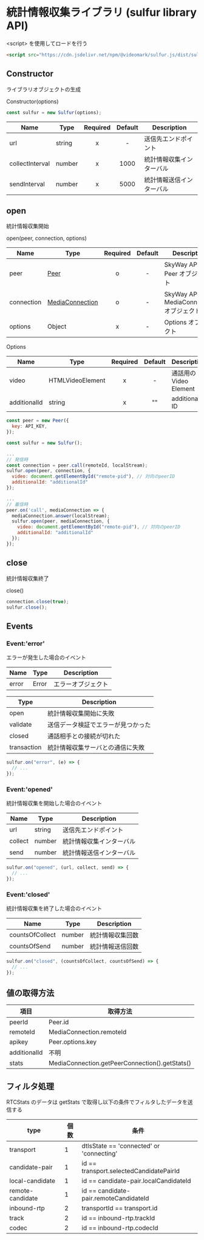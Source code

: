 # 統計情報収集ライブラリ (sulfur library API)

\<script\> を使用してロードを行う

```html
<script src="https://cdn.jsdelivr.net/npm/@videomark/sulfur.js/dist/sulfur.js"></script>
```

## Constructor

ライブラリオブジェクトの生成

Constructor(options)

```javascript
const sulfur = new Sulfur(options);
```

| Name            | Type   | Required | Default | Description              |
| --------------- | ------ | :------: | :-----: | ------------------------ |
| url             | string |    x     |    -    | 送信先エンドポイント     |
| collectInterval | number |    x     |  1000   | 統計情報収集インターバル |
| sendInterval    | number |    x     |  5000   | 統計情報送信インターバル |

## open

統計情報収集開始

open(peer, connection, options)

| Name       | Type                                                                                        | Required | Default | Description                                |
| ---------- | ------------------------------------------------------------------------------------------- | :------: | :-----: | ------------------------------------------ |
| peer       | [Peer](https://webrtc.ecl.ntt.com/api-reference/javascript.html#peer)                       |    o     |    -    | SkyWay API の Peer オブジェクト            |
| connection | [MediaConnection](https://webrtc.ecl.ntt.com/api-reference/javascript.html#mediaconnection) |    o     |    -    | SkyWay API の MediaConnection オブジェクト |
| options    | Object                                                                                      |    x     |    -    | Options オブジェクト                       |

Options

| Name         | Type             | Required | Default | Description            |
| ------------ | ---------------- | :------: | :-----: | ---------------------- |
| video        | HTMLVideoElement |    x     |    -    | 通話用の Video Element |
| additionalId | string           |    x     |   ""    | additional ID          |

```javascript
const peer = new Peer({
  key: API_KEY,
});

const sulfur = new Sulfur();

...
// 発信時
const connection = peer.call(remoteId, localStream);
sulfur.open(peer, connection, {
  video: document.getElementById("remote-pid"), // 対向のpeerID
  additionalId: "additionalId"
});

...
// 着信時
peer.on('call', mediaConnection => {
  mediaConnection.answer(localStream);
  sulfur.open(peer, mediaConnection, {
    video: document.getElementById("remote-pid"), // 対向のpeerID
    additionalId: "additionalId"
  });
});
```

## close

統計情報収集終了

close()

```javascript
connection.close(true);
sulfur.close();
```

## Events

### Event:'error'

エラーが発生した場合のイベント

| Name  | Type  | Description        |
| ----- | ----- | ------------------ |
| error | Error | エラーオブジェクト |

| Type        | Description                        |
| ----------- | ---------------------------------- |
| open        | 統計情報収集開始に失敗             |
| validate    | 送信データ検証でエラーが見つかった |
| closed      | 通話相手との接続が切れた           |
| transaction | 統計情報収集サーバとの通信に失敗   |

```javascript
sulfur.on("error", (e) => {
  // ...
});
```

### Event:'opened'

統計情報収集を開始した場合のイベント

| Name    | Type   | Description              |
| ------- | ------ | ------------------------ |
| url     | string | 送信先エンドポイント     |
| collect | number | 統計情報収集インターバル |
| send    | number | 統計情報送信インターバル |

```javascript
sulfur.on("opened", (url, collect, send) => {
  // ...
});
```

### Event:'closed'

統計情報収集を終了した場合のイベント

| Name            | Type   | Description      |
| --------------- | ------ | ---------------- |
| countsOfCollect | number | 統計情報収集回数 |
| countsOfSend    | number | 統計情報送信回数 |

```javascript
sulfur.on("closed", (countsOfCollect, countsOfSend) => {
  // ...
});
```

## 値の取得方法

| 項目         | 取得方法                                       |
| ------------ | ---------------------------------------------- |
| peerId       | Peer.id                                        |
| remoteId     | MediaConnection.remoteId                       |
| apikey       | Peer.options.key                               |
| additionalId | 不明                                           |
| stats        | MediaConnection.getPeerConnection().getStats() |

## フィルタ処理

RTCStats のデータは getStats で取得し以下の条件でフィルタしたデータを送信する

| type             | 個数 | 条件                                     |
| ---------------- | ---- | ---------------------------------------- |
| transport        | 1    | dtlsState == 'connected' or 'connecting' |
| candidate-pair   | 1    | id == transport.selectedCandidatePairId  |
| local-candidate  | 1    | id == candidate-pair.localCandidateId    |
| remote-candidate | 1    | id == candidate-pair.remoteCandidateId   |
| inbound-rtp      | 2    | transportId == transport.id              |
| track            | 2    | id == inbound-rtp.trackId                |
| codec            | 2    | id == inbound-rtp.codecId                |
